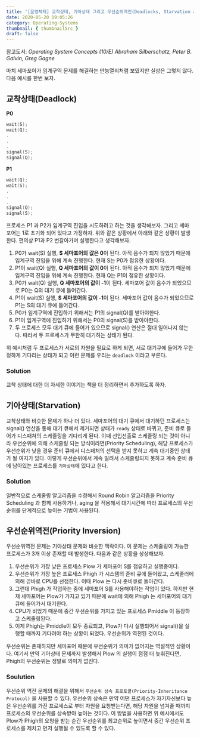 ```yaml
---
title: '[운영체제] 교착상태, 기아상태 그리고 우선순위역전(Deadlocks, Starvation and Priority Inversion)'
date: 2020-05-20 19:05:26
category: Operating-Systems
thumbnail: { thumbnailSrc }
draft: false
---
```


참고도서: _Operating System Concepts (10/E) Abraham Silberschatz, Peter B. Galvin, Greg Gagne_

마치 세마포어가 임계구역 문제를 해결하는 만능열쇠처럼 보였지만 실상은 그렇지 않다. 다음 예시를 한번 보자.

## 교착상태(Deadlock)

**P0**

```cpp
wait(S);
wait(Q);
.
.
.
signal(S);
signal(Q);
```

**P1**

```cpp
wait(Q);
wait(S);
.
.
.
signal(Q);
signal(S);
```

프로세스 P1 과 P2가 임계구역 진입을 시도하려고 하는 것을 생각해보자. 그리고 세마포어는 1로 초기화 되어 있다고 가정하자. 위와 같은 상황에서 아래와 같은 상황이 발생한다. 편의상 P1과 P2 번갈아가며 실행한다고 생각해보자.

1. P0가 wait(S) 실행, **S 세마포어의 값은 0**이 된다. 아직 음수가 되지 않았기 때문에 임계구역 진입을 위해 계속 진행한다. 현재 S는 P0가 점유한 상황이다.
2. P1이 wait(Q) 실행, **Q 세마포어의 값이 0**이 된다. 아직 음수가 되지 않았기 때문에 임계구역 진입을 위해 계속 진행한다. 현재 Q는 P1이 점유한 상황이다.
3. P0가 wait(Q) 실행, **Q 세마포어의 값이 -1**이 된다. 세마포어 값이 음수가 되었으므로 P0는 Q의 대기 큐에 들어간다.
4. P1이 wait(S) 실행, **S 세마포어의 값이 -1**이 된다. 세마포어 값이 음수가 되었으므로 P1는 S의 대기 큐에 들어간다.
5. P0가 임계구역에 진입하기 위해서는 P1의 signal(Q)를 받아야한다.
6. P1이 임계구역에 진입하기 위해서는 P0의 signal(S)를 받아야한다.
7. 두 프로세스 모두 대기 큐에 들어가 있으므로 signal() 연산은 절대 일어나지 않는다. 따라서 두 프로세스가 무한히 대기하는 상태가 된다.

위 예시처럼 두 프로세스가 서로의 자원을 필요로 하게 되면, 서로 대기큐에 들어가 무한정하게 기다리는 상태가 되고 이런 문제를 우리는 `deadlock` 이라고 부른다.

### Solution

교착 상태에 대한 더 자세한 이야기는 책을 더 정리하면서 추가하도록 하자.

## 기아상태(Starvation)

교착상태와 비슷한 문제가 하나 더 있다. 세마포어의 대기 큐에서 대기하던 프로세스는 signal() 연산을 통해 대기 큐에서 제거되면 상태가 `ready` 상태로 바뀌고, 준비 큐로 들어가 디스패쳐의 스케줄링을 기다리게 된다. 이때 선입선출로 스케줄링 되는 것이 아니라 우선순위에 의해 스케줄링 되는 방식이라면(Priority Scheduling), 해당 프로세스가 우선순위가 낮을 경우 준비 큐에서 디스패처의 선택을 받지 못하고 계속 대기중인 상태가 될 여지가 있다. 이렇게 우선순위에서 계속 밀려서 스케줄링되지 못하고 계속 준비 큐에 남아있는 프로세스를 `기아상태`에 있다고 한다.

### Solution

일반적으로 스케줄링 알고리즘을 수정해서 Round Robin 알고리즘을 Priority Scheduling 과 함께 사용하거나, aging 을 적용해서 대기시간에 따라 프로세스의 우선순위를 단계적으로 높이는 기법이 사용된다.

## 우선순위역전(Priority Inversion)

우선순위역전 문제는 기아상태 문제와 비슷한 맥락이다. 이 문제는 스케줄링이 가능한 프로세스가 3개 이상 존재할 때 발생한다. 다음과 같은 상황을 상상해보자.

1. 우선순위가 가장 낮은 프로세스 Plow 가 세마포어 S를 점유하고 실행중이다.
2. 우선순위가 가장 높은 프로세스 Phigh 가 시스템의 준비 큐에 들어왔고, 스케줄러에 의해 곧바로 CPU를 선점한다. 이때 Plow 는 다시 준비큐로 돌아간다.
3. 그런데 Phigh 가 작업하는 중에 세마포어 S를 사용해야하는 작업이 있다. 하지만 현재 세마포어는 Plow가 가지고 있기 때문에 wait에 의해 Phigh 는 세마포어의 대기 큐에 들어가서 대기한다.
4. CPU가 비었기 때문에 중간 우선순위를 가지고 있는 프로세스 Pmiddle 이 등장하고 스케줄링된다.
5. 이제 Phigh는 Pmiddle이 모두 종료되고, Plow가 다시 실행되어서 signal()을 실행할 때까지 기다려야 하는 상황이 되었다. 우선순위가 역전된 것이다.

우선순위는 존재하지만 세마포어 때문에 우선순위가 의미가 없어지는 역설적인 상황이다. 여기서 만약 기아상태 문제까지 발생해서 Plow 의 실행이 점점 더 늦춰진다면, Phigh의 우선순위는 정말로 의미가 없진다.

### Soulution

우선순위 역전 문제의 해결을 위해서 `우선순위 상속 프로토콜(Priority-Inheritance Protocol)` 을 사용할 수 있다. 우선순위 상속은 만약 어떤 프로세스가 자기자신보다 높은 우선순위를 가진 프로세스로 부터 자원을 요청받는다면, 해당 자원을 넘겨줄 때까지 프로세스의 우선순위를 상속받아 높이는 것이다. 이 방법을 사용하면 위 예시에서도 Plow가 Phigh의 요청을 받는 순간 우선순위를 최고순위로 높이면서 중간 우선순위 프로세스를 제치고 먼저 실행될 수 있도록 할 수 있다.
